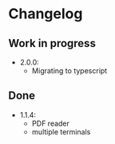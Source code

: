 # Changelog

## Work in progress

* 2.0.0:
    * Migrating to typescript

## Done

* 1.1.4:
    * PDF reader
    * multiple terminals
